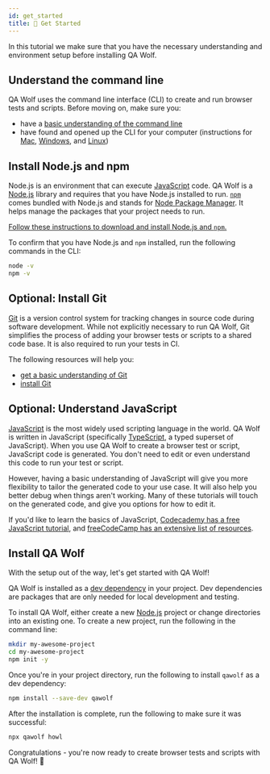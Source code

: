 ```yaml
---
id: get_started
title: 🏃 Get Started
---
```


In this tutorial we make sure that you have the necessary understanding and environment setup before installing QA Wolf.

## Understand the command line

QA Wolf uses the command line interface (CLI) to create and run browser tests and scripts. Before moving on, make sure you:

- have a [basic understanding of the command line](https://guide.freecodecamp.org/linux/the-command-prompt)
- have found and opened up the CLI for your computer (instructions for [Mac](https://www.idownloadblog.com/2019/04/19/ways-open-terminal-mac/), [Windows](https://www.lifewire.com/how-to-open-command-prompt-2618089), and [Linux](https://www.howtogeek.com/140679/beginner-geek-how-to-start-using-the-linux-terminal/))

## Install Node.js and npm

Node.js is an environment that can execute [JavaScript](https://www.javascript.com/) code. QA Wolf is a [Node.js](https://nodejs.org/en/) library and requires that you have Node.js installed to run. [`npm`](https://www.npmjs.com/) comes bundled with Node.js and stands for [Node Package Manager](https://www.npmjs.com/). It helps manage the packages that your project needs to run.

[Follow these instructions to download and install Node.js and `npm`.](https://docs.npmjs.com/downloading-and-installing-node-js-and-npm)

To confirm that you have Node.js and `npm` installed, run the following commands in the CLI:

```bash
node -v
npm -v
```

## Optional: Install Git

[Git](https://git-scm.com/) is a version control system for tracking changes in source code during software development. While not explicitly necessary to run QA Wolf, Git simplifies the process of adding your browser tests or scripts to a shared code base. It is also required to run your tests in CI.

The following resources will help you:

- [get a basic understanding of Git](https://guide.freecodecamp.org/git)
- [install Git](https://git-scm.com/book/en/v2/Getting-Started-Installing-Git)

## Optional: Understand JavaScript

[JavaScript](https://www.javascript.com/) is the most widely used scripting language in the world. QA Wolf is written in JavaScript (specifically [TypeScript](https://www.typescriptlang.org), a typed superset of JavaScript). When you use QA Wolf to create a browser test or script, JavaScript code is generated. You don't need to edit or even understand this code to run your test or script.

However, having a basic understanding of JavaScript will give you more flexibility to tailor the generated code to your use case. It will also help you better debug when things aren't working. Many of these tutorials will touch on the generated code, and give you options for how to edit it.

If you'd like to learn the basics of JavaScript, [Codecademy has a free JavaScript tutorial](https://www.codecademy.com/learn/introduction-to-javascript), and [freeCodeCamp has an extensive list of resources](https://guide.freecodecamp.org/javascript/additional-javascript-resources).

## Install QA Wolf

With the setup out of the way, let's get started with QA Wolf!

QA Wolf is installed as a [dev dependency](https://docs.npmjs.com/specifying-dependencies-and-devdependencies-in-a-package-json-file) in your project. Dev dependencies are packages that are only needed for local development and testing.

To install QA Wolf, either create a new [Node.js](https://nodejs.org/en/) project or change directories into an existing one. To create a new project, run the following in the command line:

```bash
mkdir my-awesome-project
cd my-awesome-project
npm init -y
```

Once you're in your project directory, run the following to install `qawolf` as a dev dependency:

```bash
npm install --save-dev qawolf
```

After the installation is complete, run the following to make sure it was successful:

```bash
npx qawolf howl
```

Congratulations - you're now ready to create browser tests and scripts with QA Wolf! 🎉
